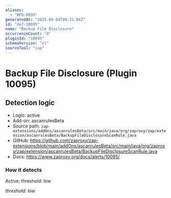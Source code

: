 ```yaml
---
aliases:
  - "BFD-0095"
generatedAt: "2025-09-04T00:31:04Z"
id: "def-10095"
name: "Backup File Disclosure"
occurrenceCount: "0"
pluginId: "10095"
schemaVersion: "v1"
sourceTool: "zap"
---
```


# Backup File Disclosure (Plugin 10095)

## Detection logic

- Logic: active
- Add-on: ascanrulesBeta
- Source path: `zap-extensions/addOns/ascanrulesBeta/src/main/java/org/zaproxy/zap/extension/ascanrulesBeta/BackupFileDisclosureScanRule.java`
- GitHub: https://github.com/zaproxy/zap-extensions/blob/main/addOns/ascanrulesBeta/src/main/java/org/zaproxy/zap/extension/ascanrulesBeta/BackupFileDisclosureScanRule.java
- Docs: https://www.zaproxy.org/docs/alerts/10095/

### How it detects

Active; threshold: low

_threshold: low_


